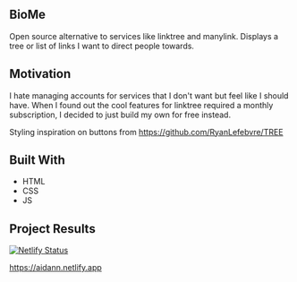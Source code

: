 ## BioMe
Open source alternative to services like linktree and manylink. Displays a tree or list of links I want to direct people towards. 

## Motivation
I hate managing accounts for services that I don't want but feel like I should have. When 
I found out the cool features for linktree required a monthly subscription, I decided to 
just build my own for free instead.

Styling inspiration on buttons from https://github.com/RyanLefebvre/TREE

## Built With
- HTML
- CSS
- JS
    
## Project Results
[![Netlify Status](https://api.netlify.com/api/v1/badges/a8249585-8706-46ba-94d9-2883cd706bcf/deploy-status)](https://app.netlify.com/sites/aidann/deploys)



https://aidann.netlify.app
